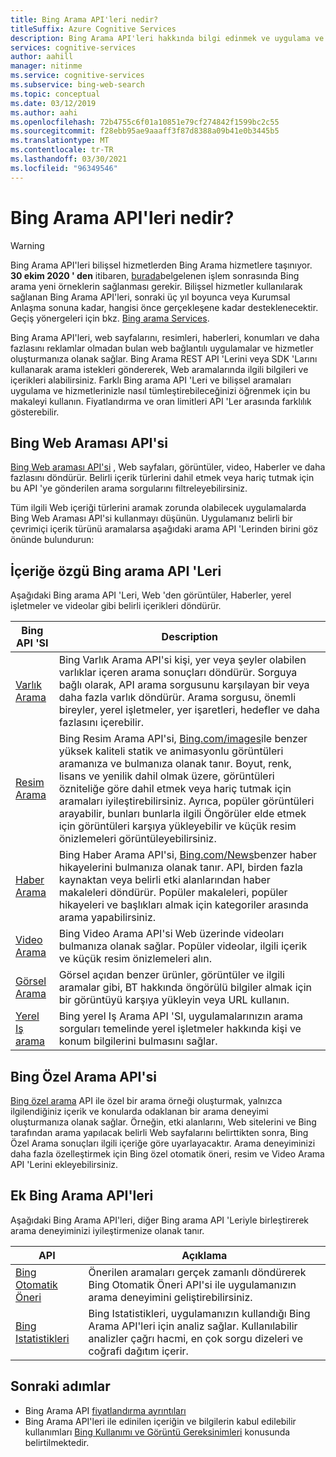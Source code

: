 ```yaml
---
title: Bing Arama API'leri nedir?
titleSuffix: Azure Cognitive Services
description: Bing Arama API'leri hakkında bilgi edinmek ve uygulama ve hizmetlerinize bilişsel Internet aramalarını nasıl etkinleştirebileceğinizi öğrenmek için bu makaleyi kullanın.
services: cognitive-services
author: aahill
manager: nitinme
ms.service: cognitive-services
ms.subservice: bing-web-search
ms.topic: conceptual
ms.date: 03/12/2019
ms.author: aahi
ms.openlocfilehash: 72b4755c6f01a10851e79cf274842f1599bc2c55
ms.sourcegitcommit: f28ebb95ae9aaaff3f87d8388a09b41e0b3445b5
ms.translationtype: MT
ms.contentlocale: tr-TR
ms.lasthandoff: 03/30/2021
ms.locfileid: "96349546"
---
```

# <a name="what-are-the-bing-search-apis"></a>Bing Arama API'leri nedir?

> [!WARNING]
> Bing Arama API'leri bilişsel hizmetlerden Bing Arama hizmetlere taşınıyor. **30 ekim 2020 ' den** itibaren, [burada](/bing/search-apis/bing-web-search/create-bing-search-service-resource)belgelenen işlem sonrasında Bing arama yeni örneklerin sağlanması gerekir.
> Bilişsel hizmetler kullanılarak sağlanan Bing Arama API'leri, sonraki üç yıl boyunca veya Kurumsal Anlaşma sonuna kadar, hangisi önce gerçekleşene kadar desteklenecektir.
> Geçiş yönergeleri için bkz. [Bing arama Services](/bing/search-apis/bing-web-search/create-bing-search-service-resource).

Bing Arama API'leri, web sayfalarını, resimleri, haberleri, konumları ve daha fazlasını reklamlar olmadan bulan web bağlantılı uygulamalar ve hizmetler oluşturmanıza olanak sağlar. Bing Arama REST API 'Lerini veya SDK 'Larını kullanarak arama istekleri göndererek, Web aramalarında ilgili bilgileri ve içerikleri alabilirsiniz. Farklı Bing arama API 'Leri ve bilişsel aramaları uygulama ve hizmetlerinizle nasıl tümleştirebileceğinizi öğrenmek için bu makaleyi kullanın. Fiyatlandırma ve oran limitleri API 'Ler arasında farklılık gösterebilir.

## <a name="the-bing-web-search-api"></a>Bing Web Araması API'si

[Bing Web araması API'si](../Bing-Web-Search/overview.md) , Web sayfaları, görüntüler, video, Haberler ve daha fazlasını döndürür. Belirli içerik türlerini dahil etmek veya hariç tutmak için bu API 'ye gönderilen arama sorgularını filtreleyebilirsiniz.

Tüm ilgili Web içeriği türlerini aramak zorunda olabilecek uygulamalarda Bing Web Araması API'si kullanmayı düşünün. Uygulamanız belirli bir çevrimiçi içerik türünü aramalarsa aşağıdaki arama API 'Lerinden birini göz önünde bulundurun:

## <a name="content-specific-bing-search-apis"></a>İçeriğe özgü Bing arama API 'Leri

Aşağıdaki Bing arama API 'Leri, Web 'den görüntüler, Haberler, yerel işletmeler ve videolar gibi belirli içerikleri döndürür.

| Bing API 'SI | Description |
| -- | -- |
| [Varlık Arama](../Bing-Entities-Search/overview.md) | Bing Varlık Arama API'si kişi, yer veya şeyler olabilen varlıklar içeren arama sonuçları döndürür. Sorguya bağlı olarak, API arama sorgusunu karşılayan bir veya daha fazla varlık döndürür. Arama sorgusu, önemli bireyler, yerel işletmeler, yer işaretleri, hedefler ve daha fazlasını içerebilir. |
| [Resim Arama](../Bing-Image-Search/overview.md) | Bing Resim Arama API'si, [Bing.com/images](https://www.Bing.com/images)ile benzer yüksek kaliteli statik ve animasyonlu görüntüleri aramanıza ve bulmanıza olanak tanır. Boyut, renk, lisans ve yenilik dahil olmak üzere, görüntüleri özniteliğe göre dahil etmek veya hariç tutmak için aramaları iyileştirebilirsiniz. Ayrıca, popüler görüntüleri arayabilir, bunları bunlarla ilgili Öngörüler elde etmek için görüntüleri karşıya yükleyebilir ve küçük resim önizlemeleri görüntüleyebilirsiniz. |
| [Haber Arama](../Bing-News-Search/search-the-web.md) | Bing Haber Arama API'si, [Bing.com/News](https://www.Bing.com/news)benzer haber hikayelerini bulmanıza olanak tanır. API, birden fazla kaynaktan veya belirli etki alanlarından haber makaleleri döndürür. Popüler makaleleri, popüler hikayeleri ve başlıkları almak için kategoriler arasında arama yapabilirsiniz. |
| [Video Arama](../Bing-Video-Search/overview.md) | Bing Video Arama API'si Web üzerinde videoları bulmanıza olanak sağlar. Popüler videolar, ilgili içerik ve küçük resim önizlemeleri alın. |
| [Görsel Arama](../Bing-visual-search/overview.md) | Görsel açıdan benzer ürünler, görüntüler ve ilgili aramalar gibi, BT hakkında öngörülü bilgiler almak için bir görüntüyü karşıya yükleyin veya URL kullanın. |
 [Yerel Iş arama](../bing-local-business-search/overview.md) | Bing yerel Iş Arama API 'SI, uygulamalarınızın arama sorguları temelinde yerel işletmeler hakkında kişi ve konum bilgilerini bulmasını sağlar. |

## <a name="the-bing-custom-search-api"></a>Bing Özel Arama API'si

[Bing özel arama](../Bing-Custom-Search/overview.md) API ile özel bir arama örneği oluşturmak, yalnızca ilgilendiğiniz içerik ve konularda odaklanan bir arama deneyimi oluşturmanıza olanak sağlar. Örneğin, etki alanlarını, Web sitelerini ve Bing tarafından arama yapılacak belirli Web sayfalarını belirttikten sonra, Bing Özel Arama sonuçları ilgili içeriğe göre uyarlayacaktır. Arama deneyiminizi daha fazla özelleştirmek için Bing özel otomatik öneri, resim ve Video Arama API 'Lerini ekleyebilirsiniz.

## <a name="additional-bing-search-apis"></a>Ek Bing Arama API'leri

Aşağıdaki Bing Arama API'leri, diğer Bing arama API 'Leriyle birleştirerek arama deneyiminizi iyileştirmenize olanak tanır.

| API | Açıklama |
| -- | -- |
| [Bing Otomatik Öneri](../Bing-Autosuggest/get-suggested-search-terms.md) | Önerilen aramaları gerçek zamanlı döndürerek Bing Otomatik Öneri API'si ile uygulamanızın arama deneyimini geliştirebilirsiniz.  |
| [Bing Istatistikleri](bing-web-stats.md) | Bing Istatistikleri, uygulamanızın kullandığı Bing Arama API'leri için analiz sağlar. Kullanılabilir analizler çağrı hacmi, en çok sorgu dizeleri ve coğrafi dağıtım içerir. |

## <a name="next-steps"></a>Sonraki adımlar

* Bing Arama API [fiyatlandırma ayrıntıları](https://azure.microsoft.com/pricing/details/cognitive-services/search-api/)
* Bing Arama API'leri ile edinilen içeriğin ve bilgilerin kabul edilebilir kullanımları [Bing Kullanımı ve Görüntü Gereksinimleri](./use-display-requirements.md) konusunda belirtilmektedir.
